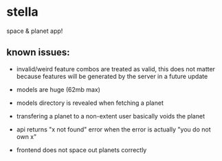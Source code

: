 # stella

space & planet app!

## known issues:

- invalid/weird feature combos are treated as valid,
  this does not matter because features will be
  generated by the server in a future update

- models are huge (62mb max)

- models directory is revealed when fetching a planet

- transfering a planet to a non-extent user basically voids the planet

- api returns "x not found" error when the error is actually "you do not own x"

- frontend does not space out planets correctly
